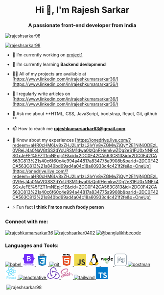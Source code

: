 <h1 align="center">Hi 👋, I'm Rajesh Sarkar</h1>
<h3 align="center">A passionate front-end developer from India</h3>

<p align="left"> <img src="https://komarev.com/ghpvc/?username=rajeshsarkar98&label=Profile%20views&color=0e75b6&style=flat" alt="rajeshsarkar98" /> </p>

<p align="left"> <a href="https://github.com/ryo-ma/github-profile-trophy"><img src="https://github-profile-trophy.vercel.app/?username=rajeshsarkar98" alt="rajeshsarkar98" /></a> </p>

- 🔭 I’m currently working on [project1](https://www.linkedin.com/in/rajeshkumarsarkar36/)

- 🌱 I’m currently learning **Backend devlopmend**

- 👨‍💻 All of my projects are available at [https://www.linkedin.com/in/rajeshkumarsarkar36/](https://www.linkedin.com/in/rajeshkumarsarkar36/)

- 📝 I regularly write articles on [https://www.linkedin.com/in/rajeshkumarsarkar36/](https://www.linkedin.com/in/rajeshkumarsarkar36/)

- 💬 Ask me about **HTML, CSS, JavaScript, bootstrap, React, Git, github **

- 📫 How to reach me **rajeshkumarsarkar63@gmail.com**

- 📄 Know about my experiences [https://onedrive.live.com/?redeem=aHR0cHM6Ly8xZHJ2Lm1zL2IvYy8yZGMwZjQyY2E1NjNjODEzL0VRejJ4a0NaVGtSS2dYcURSM1dwa0lzQnRHemkwZDg2eS1FU0xNNFk4SGxJeFE%5FZT1mNEpjc1E&cid=2DC0F42CA563C813&id=2DC0F42CA563C813%21s40c6f60c4e994a44817a834775a9908b&parId=2DC0F42CA563C813%21s840bd69ad4a04c18a60933c4c421f2fe&o=OneUp](https://onedrive.live.com/?redeem=aHR0cHM6Ly8xZHJ2Lm1zL2IvYy8yZGMwZjQyY2E1NjNjODEzL0VRejJ4a0NaVGtSS2dYcURSM1dwa0lzQnRHemkwZDg2eS1FU0xNNFk4SGxJeFE%5FZT1mNEpjc1E&cid=2DC0F42CA563C813&id=2DC0F42CA563C813%21s40c6f60c4e994a44817a834775a9908b&parId=2DC0F42CA563C813%21s840bd69ad4a04c18a60933c4c421f2fe&o=OneUp)

- ⚡ Fun fact **I think I'm too much foody person**

<h3 align="left">Connect with me:</h3>
<p align="left">
<a href="https://linkedin.com/in/rajeshkumarsarkar36" target="blank"><img align="center" src="https://raw.githubusercontent.com/rahuldkjain/github-profile-readme-generator/master/src/images/icons/Social/linked-in-alt.svg" alt="rajeshkumarsarkar36" height="30" width="40" /></a>
<a href="https://instagram.com/rajeshsarkar0402" target="blank"><img align="center" src="https://raw.githubusercontent.com/rahuldkjain/github-profile-readme-generator/master/src/images/icons/Social/instagram.svg" alt="rajeshsarkar0402" height="30" width="40" /></a>
<a href="https://www.youtube.com/c/@banglalikhbecode" target="blank"><img align="center" src="https://raw.githubusercontent.com/rahuldkjain/github-profile-readme-generator/master/src/images/icons/Social/youtube.svg" alt="@banglalikhbecode" height="30" width="40" /></a>
</p>

<h3 align="left">Languages and Tools:</h3>
<p align="left"> <a href="https://babeljs.io/" target="_blank" rel="noreferrer"> <img src="https://www.vectorlogo.zone/logos/babeljs/babeljs-icon.svg" alt="babel" width="40" height="40"/> </a> <a href="https://getbootstrap.com" target="_blank" rel="noreferrer"> <img src="https://raw.githubusercontent.com/devicons/devicon/master/icons/bootstrap/bootstrap-plain-wordmark.svg" alt="bootstrap" width="40" height="40"/> </a> <a href="https://www.w3schools.com/css/" target="_blank" rel="noreferrer"> <img src="https://raw.githubusercontent.com/devicons/devicon/master/icons/css3/css3-original-wordmark.svg" alt="css3" width="40" height="40"/> </a> <a href="https://git-scm.com/" target="_blank" rel="noreferrer"> <img src="https://www.vectorlogo.zone/logos/git-scm/git-scm-icon.svg" alt="git" width="40" height="40"/> </a> <a href="https://www.w3.org/html/" target="_blank" rel="noreferrer"> <img src="https://raw.githubusercontent.com/devicons/devicon/master/icons/html5/html5-original-wordmark.svg" alt="html5" width="40" height="40"/> </a> <a href="https://developer.mozilla.org/en-US/docs/Web/JavaScript" target="_blank" rel="noreferrer"> <img src="https://raw.githubusercontent.com/devicons/devicon/master/icons/javascript/javascript-original.svg" alt="javascript" width="40" height="40"/> </a> <a href="https://www.linux.org/" target="_blank" rel="noreferrer"> <img src="https://raw.githubusercontent.com/devicons/devicon/master/icons/linux/linux-original.svg" alt="linux" width="40" height="40"/> </a> <a href="https://nodejs.org" target="_blank" rel="noreferrer"> <img src="https://raw.githubusercontent.com/devicons/devicon/master/icons/nodejs/nodejs-original-wordmark.svg" alt="nodejs" width="40" height="40"/> </a> <a href="https://www.photoshop.com/en" target="_blank" rel="noreferrer"> <img src="https://raw.githubusercontent.com/devicons/devicon/master/icons/photoshop/photoshop-line.svg" alt="photoshop" width="40" height="40"/> </a> <a href="https://postman.com" target="_blank" rel="noreferrer"> <img src="https://www.vectorlogo.zone/logos/getpostman/getpostman-icon.svg" alt="postman" width="40" height="40"/> </a> <a href="https://reactjs.org/" target="_blank" rel="noreferrer"> <img src="https://raw.githubusercontent.com/devicons/devicon/master/icons/react/react-original-wordmark.svg" alt="react" width="40" height="40"/> </a> <a href="https://reactnative.dev/" target="_blank" rel="noreferrer"> <img src="https://reactnative.dev/img/header_logo.svg" alt="reactnative" width="40" height="40"/> </a> <a href="https://redux.js.org" target="_blank" rel="noreferrer"> <img src="https://raw.githubusercontent.com/devicons/devicon/master/icons/redux/redux-original.svg" alt="redux" width="40" height="40"/> </a> <a href="https://sass-lang.com" target="_blank" rel="noreferrer"> <img src="https://raw.githubusercontent.com/devicons/devicon/master/icons/sass/sass-original.svg" alt="sass" width="40" height="40"/> </a> <a href="https://tailwindcss.com/" target="_blank" rel="noreferrer"> <img src="https://www.vectorlogo.zone/logos/tailwindcss/tailwindcss-icon.svg" alt="tailwind" width="40" height="40"/> </a> <a href="https://www.typescriptlang.org/" target="_blank" rel="noreferrer"> <img src="https://raw.githubusercontent.com/devicons/devicon/master/icons/typescript/typescript-original.svg" alt="typescript" width="40" height="40"/> </a> </p>

<p>&nbsp;<img align="center" src="https://github-readme-stats.vercel.app/api?username=rajeshsarkar98&show_icons=true&locale=en" alt="rajeshsarkar98" /></p>
